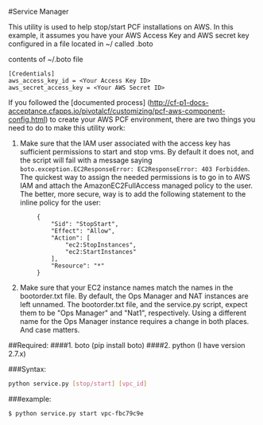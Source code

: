 #Service Manager



This utility is used to help stop/start PCF installations on AWS.  In this example, it assumes you have your AWS Access Key and AWS secret key configured in a file located in ~/ called .boto


contents of ~/.boto file

```
[Credentials]
aws_access_key_id = <Your Access Key ID>
aws_secret_access_key = <Your AWS Secret ID>
```

If you followed the [documented process] (http://cf-p1-docs-acceptance.cfapps.io/pivotalcf/customizing/pcf-aws-component-config.html) to create your AWS PCF environment, there are two things you need to do to make this utility work:

1. Make sure that the IAM user associated with the access key has sufficient permissions to start and stop vms. By default it does not, and the script will fail with a message saying ```boto.exception.EC2ResponseError: EC2ResponseError: 403 Forbidden```. The quickest way to assign the needed permissions is to go in to AWS IAM and attach the AmazonEC2FullAccess managed policy to the user. The better, more secure, way is to add the following statement to the inline policy for the user:
  
  ```
          {
              "Sid": "StopStart",
              "Effect": "Allow",
              "Action": [
                  "ec2:StopInstances",
                  "ec2:StartInstances"
              ],
              "Resource": "*"
          }
  ```

2. Make sure that your EC2 instance names match the names in the bootorder.txt file. By default, the Ops Manager and NAT instances are left unnamed. The bootorder.txt file, and the service.py script, expect them to be "Ops Manager" and "Nat1", respectively. Using a different name for the Ops Manager instance requires a change in both places. And case matters.


##Required:
####1.  boto  (pip install boto)
####2.  python (I have version 2.7.x)


###Syntax:
```sh
python service.py [stop/start] [vpc_id]
```

###example:

```sh
$ python service.py start vpc-fbc79c9e
```

